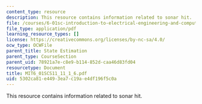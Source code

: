 ```yaml
---
content_type: resource
description: This resource contains information related to sonar hit.
file: /courses/6-01sc-introduction-to-electrical-engineering-and-computer-science-i-spring-2011/5302ca81e4493ea7c19ae4df196f5c0a_MIT6_01SCS11_11_1_6.pdf
file_type: application/pdf
learning_resource_types: []
license: https://creativecommons.org/licenses/by-nc-sa/4.0/
ocw_type: OCWFile
parent_title: State Estimation
parent_type: CourseSection
parent_uid: 78921a7e-c8e9-b114-852d-caa46d83fd04
resourcetype: Document
title: MIT6_01SCS11_11_1_6.pdf
uid: 5302ca81-e449-3ea7-c19a-e4df196f5c0a
---
```

This resource contains information related to sonar hit.